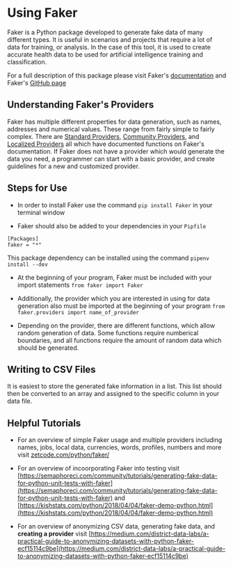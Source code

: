 # Using Faker

Faker is a Python package developed to generate fake data of many different types. It is useful in scenarios and projects that require a lot of data for training, or analysis. In the case of this tool, it is used to create accurate health data to be used for artificial intelligence training and classification.

For a full description of this package please visit Faker's [documentation](https://faker.readthedocs.io/en/master/) and Faker's [GitHub page](https://github.com/joke2k/faker)

## Understanding Faker's Providers

Faker has multiple different properties for data generation, such as names, addresses and numerical values. These range from fairly simple to fairly complex. There are [Standard Providers](https://faker.readthedocs.io/en/master/providers.html), [Community Providers](https://faker.readthedocs.io/en/master/communityproviders.html), and [Localized Providers](https://faker.readthedocs.io/en/master/locales.html) all which have documented functions on Faker's documentation. If Faker does not have a provider which would generate the data you need, a programmer can start with a basic provider, and create guidelines for a new and customized provider.

## Steps for Use

- In order to install Faker use the command `pip install Faker` in your terminal window

- Faker should also be added to your dependencies in your `Pipfile`

```
[Packages]
faker = "*"
```

This package dependency can be installed using the command `pipenv install --dev`

- At the beginning of your program, Faker must be included with your import statements
`from faker import Faker`

- Additionally, the provider which you are interested in using for data generation also must be imported at the beginning of your program
`from faker.providers import name_of_provider`

- Depending on the provider, there are different functions, which allow random generation of data. Some functions require numberical boundaries, and all functions require the amount of random data which should be generated.

## Writing to CSV Files

It is easiest to store the generated fake information in a list. This list should then be converted to an array and assigned to the specific column in your data file.

## Helpful Tutorials

- For an overview of simple Faker usage and multiple providers including names, jobs, local data, currencies, words, profiles, numbers and more visit [zetcode.com/python/faker/](zetcode.come/python/faker/)

- For an overview of incoorporating Faker into testing visit [https://semaphoreci.com/community/tutorials/generating-fake-data-for-python-unit-tests-with-faker](https://semaphoreci.com/community/tutorials/generating-fake-data-for-python-unit-tests-with-faker) and [https://kishstats.com/python/2018/04/04/faker-demo-python.html](https://kishstats.com/python/2018/04/04/faker-demo-python.html)

- For an overview of anonymizing CSV data, generating fake data, and **creating a provider** visit [https://medium.com/district-data-labs/a-practical-guide-to-anonymizing-datasets-with-python-faker-ecf15114c9be](https://medium.com/district-data-labs/a-practical-guide-to-anonymizing-datasets-with-python-faker-ecf15114c9be)
